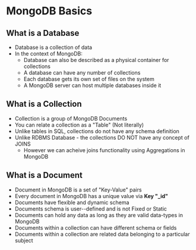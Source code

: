 # MongoDB Basics

## What is a Database

- Database is a collection of data
- In the context of MongoDB:
  - Database can also be described as a physical container for collections
  - A database can have any number of collections
  - Each database gets its own set of files on the system
  - A MongoDB server can host multiple databases inside it

## What is a Collection

- Collection is a group of MongoDB Documents
- You can relate a collection as a "Table" (Not literally)
- Unlike tables in SQL, collections do not have any schema definition
- Unlike RDBMS Database - the collections DO NOT have any concept of JOINS
  - However we can acheive joins functionality using Aggregations in MongoDB

## What is a Document

- Document in MongoDB is a set of "Key-Value" pairs
- Every document in MongoDB has a unique value via **Key "\_id"**
- Documents have flexible and dynamic schema
- Documents schema is user--defined and is not Fixed or Static
- Documents can hold any data as long as they are valid data-types in MongoDB
- Documents within a collection can have different schema or fields
- Documents within a collection are related data belonging to a particular subject
